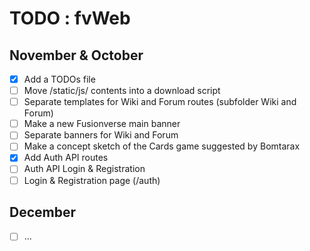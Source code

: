 
# TODO : fvWeb

## November & October

- [x] Add a TODOs file
- [ ] Move /static/js/ contents into a download script
- [ ] Separate templates for Wiki and Forum routes (subfolder Wiki and Forum)
- [ ] Make a new Fusionverse main banner
- [ ] Separate banners for Wiki and Forum
- [ ] Make a concept sketch of the Cards game suggested by Bomtarax
- [x] Add Auth API routes
- [ ] Auth API Login & Registration
- [ ] Login & Registration page (/auth)

## December

- [ ] ...
